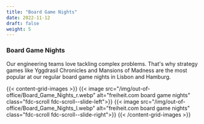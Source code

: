 ```yaml
---
title: "Board Game Nights"
date: 2022-11-12
draft: false
weight: 5
---
```


### Board Game Nights

Our engineering teams love tackling complex problems. That's why strategy games like Yggdrasil Chronicles and Mansions of Madness are the most popular at our regular board game nights in Lisbon and Hamburg.

{{< content-grid-images >}}
    {{< image src="/img/out-of-office/Board_Game_Nights_r.webp" alt="freiheit.com board game nights" class="fdc-scroll fdc-scroll--slide-left">}}
    {{< image src="/img/out-of-office/Board_Game_Nights_l.webp" alt="freiheit.com board game nights" class="fdc-scroll fdc-scroll--slide-right">}}
{{< /content-grid-images >}}